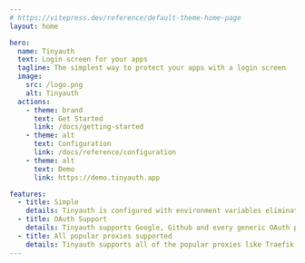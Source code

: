 ```yaml
---
# https://vitepress.dev/reference/default-theme-home-page
layout: home

hero:
  name: Tinyauth
  text: Login screen for your apps
  tagline: The simplest way to protect your apps with a login screen
  image:
    src: /logo.png
    alt: Tinyauth
  actions:
    - theme: brand
      text: Get Started
      link: /docs/getting-started
    - theme: alt
      text: Configuration
      link: /docs/reference/configuration
    - theme: alt
      text: Demo
      link: https://demo.tinyauth.app

features:
  - title: Simple
    details: Tinyauth is configured with environment variables eliminating the need for configuration file or fancy dashboards.
  - title: OAuth Support
    details: Tinyauth supports Google, Github and every generic OAuth provider for authentication.
  - title: All popular proxies supported
    details: Tinyauth supports all of the popular proxies like Traefik, Nginx and Caddy.
---
```

